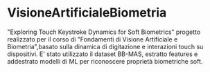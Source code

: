 # VisioneArtificialeBiometria
"Exploring Touch Keystroke Dynamics for Soft Biometrics" progetto realizzato per il corso di "Fondamenti di Visione Artificiale e Biometria",basato sulla dinamica di digitazione e interazioni touch su dispositivi. E' stato utilizzato il dataset BB-MAS, estratto features e addestrato modelli di ML per riconoscere proprietà biometriche soft.
